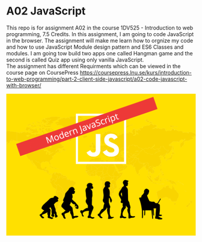 # A02 JavaScript

This repo is for assignment A02 in the course 1DV525 - Introduction to web programming, 7.5 Credits. In this assignment, I am going to code JavaScript in the browser. The assignment will make me learn how to orgnize my code and how to use JavaScript Module design pattern and ES6 Classes and modules. I am going tow build two apps one called Hangman game and the second is called Quiz app using only vanilla JavaScript.   
The assignment has different Requirments which can be viewed in the course page on CoursePress <https://coursepress.lnu.se/kurs/introduction-to-web-programming/part-2-client-side-javascript/a02-code-javascript-with-browser/> 

![](readmeimg.png)